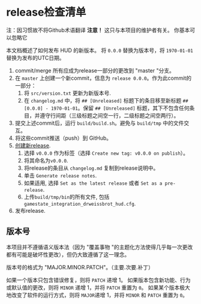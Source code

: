 # release检查清单
注：因习惯故不将Github术语翻译
**注意！** 这只与本项目的维护者有关。
你基本可以忽略它

本文档概述了如何发布 HUD 的新版本。 
将 `0.0.0` 替换为版本号，将 `1970-01-01` 替换为发布的UTC日期。

1. commit/merge 所有应成为release一部分的更改到 "master "分支。
2. 在 `master` 上创建一个新commit，信息为 `release 0.0.0`。作为此commit的一部分：
	1. 将 `src/version.txt` 更新为新版本号.
	2. 在 `changelog.md` 中，将 `## [Unreleased]` 标题下的条目移至新标题 `## [0.0.0] - 1970-01-01`。保留 `## [Unreleased]` 标题，其下不包含任何条目，并遵守行间距（三级标题之间空一行，二级标题之间空两行）。
3. 提交上述commit后，运行 `build/build.sh`。避免与 `build/tmp` 中的文件交互。
4. 将这些commit推送（push）到 GitHub。
5. [创建新release](https://github.com/drweissbrot/cs-hud/releases/new).
	1. 选择 `v0.0.0` 作为标签（选择 `Create new tag: v0.0.0 on publish`）。
	2. 将其命名为`v0.0.0`.
	3. 将release的条目从 `changelog.md` 复制到release说明中。
	4. 单击 `Generate release notes`.
	5. 如果适用, 选择 `Set as the latest release` 或者 `Set as a pre-release`.
	6. 上传`build/tmp/bin`的所有文件, 包括`gamestate_integration_drweissbrot_hud.cfg`.
6. 发布release.


## 版本号
本项目并不遵循语义版本法（因为 "覆盖事物 "的主题化方法使得几乎每一次更改都有可能是破坏性更改），但仍大致遵循了这一理念。

版本号的格式为 "MAJOR.MINOR.PATCH"。（主要.次要.补丁）

如果一个版本只包含错误修复，则将 `PATCH` 递增 1。 
如果版本包含新功能、行为或默认值的更改，则将 `MINOR` 递增 1，并将 `PATCH` 重置为 `0`。 
如果某个版本极大地改变了软件的运行方式，则将 `MAJOR`递增 1，并将 `MINOR` 和 `PATCH` 重置为 `0`。
